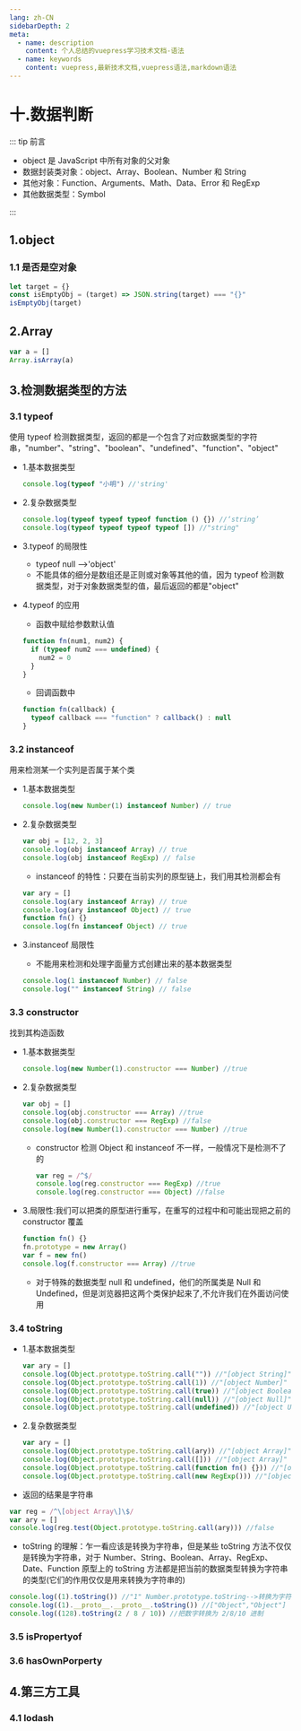 ```yaml
---
lang: zh-CN
sidebarDepth: 2
meta:
  - name: description
    content: 个人总结的vuepress学习技术文档-语法
  - name: keywords
    content: vuepress,最新技术文档,vuepress语法,markdown语法
---
```


# 十.数据判断

::: tip 前言

- object 是 JavaScript 中所有对象的父对象
- 数据封装类对象：object、Array、Boolean、Number 和 String
- 其他对象：Function、Arguments、Math、Data、Error 和 RegExp
- 其他数据类型：Symbol

:::

## 1.object

### 1.1 是否是空对象

```js
let target = {}
const isEmptyObj = (target) => JSON.string(target) === "{}"
isEmptyObj(target)
```

## 2.Array

```js
var a = []
Array.isArray(a)
```

## 3.检测数据类型的方法

### 3.1 typeof

使用 typeof 检测数据类型，返回的都是一个包含了对应数据类型的字符串，"number"、"string"、"boolean"、"undefined"、"function"、"object"

- 1.基本数据类型

  ```js
  console.log(typeof "小明") //'string'
  ```

- 2.复杂数据类型

  ```js
  console.log(typeof typeof typeof function () {}) //‘string’
  console.log(typeof typeof typeof typeof []) //"string"
  ```

- 3.typeof 的局限性
  - typeof null -->'object'
  - 不能具体的细分是数组还是正则或对象等其他的值，因为 typeof 检测数据类型，对于对象数据类型的值，最后返回的都是"object"
- 4.typeof 的应用
  - 函数中赋给参数默认值

  ```js
  function fn(num1, num2) {
    if (typeof num2 === undefined) {
      num2 = 0
    }
  }
  ```

  - 回调函数中

  ```js
  function fn(callback) {
    typeof callback === "function" ? callback() : null
  }
  ```

### 3.2 instanceof

用来检测某一个实列是否属于某个类

- 1.基本数据类型

  ```js
  console.log(new Number(1) instanceof Number) // true
  ```

- 2.复杂数据类型

  ```js
  var obj = [12, 2, 3]
  console.log(obj instanceof Array) // true
  console.log(obj instanceof RegExp) // false
  ```

  - instanceof 的特性：只要在当前实列的原型链上，我们用其检测都会有

  ```js
  var ary = []
  console.log(ary instanceof Array) // true
  console.log(ary instanceof Object) // true
  function fn() {}
  console.log(fn instanceof Object) // true
  ```

- 3.instanceof 局限性
  - 不能用来检测和处理字面量方式创建出来的基本数据类型

  ```js
  console.log(1 instanceof Number) // false
  console.log("" instanceof String) // false
  ```

### 3.3 constructor

找到其构造函数

- 1.基本数据类型

  ```js
  console.log(new Number(1).constructor === Number) //true
  ```

- 2.复杂数据类型

  ```js
  var obj = []
  console.log(obj.constructor === Array) //true
  console.log(obj.constructor === RegExp) //false
  console.log(new Number(1).constructor === Number) //true
  ```

  - constructor 检测 Object 和 instanceof 不一样，一般情况下是检测不了的

    ```js
    var reg = /^$/
    console.log(reg.constructor === RegExp) //true
    console.log(reg.constructor === Object) //false
    ```

- 3.局限性:我们可以把类的原型进行重写，在重写的过程中和可能出现把之前的 constructor 覆盖

  ```js
  function fn() {}
  fn.prototype = new Array()
  var f = new fn()
  console.log(f.constructor === Array) //true
  ```

  - 对于特殊的数据类型 null 和 undefined，他们的所属类是 Null 和 Undefined，但是浏览器把这两个类保护起来了,不允许我们在外面访问使用

### 3.4 toString

- 1.基本数据类型

  ```js
  var ary = []
  console.log(Object.prototype.toString.call("")) //"[object String]"
  console.log(Object.prototype.toString.call(1)) //"[object Number]"
  console.log(Object.prototype.toString.call(true)) //"[object Boolean]"
  console.log(Object.prototype.toString.call(null)) //"[object Null]"
  console.log(Object.prototype.toString.call(undefined)) //"[object Undefined]"
  ```

- 2.复杂数据类型

  ```js
  var ary = []
  console.log(Object.prototype.toString.call(ary)) //"[object Array]"
  console.log(Object.prototype.toString.call([])) //"[object Array]"
  console.log(Object.prototype.toString.call(function fn() {})) //"[object Function]"
  console.log(Object.prototype.toString.call(new RegExp())) //"[object RegExp]"
  ```

- 返回的结果是字符串

```js
var reg = /^\[object Array\]\$/
var ary = []
console.log(reg.test(Object.prototype.toString.call(ary))) //false
```

- toString 的理解：乍一看应该是转换为字符串，但是某些 toString 方法不仅仅是转换为字符串，对于 Number、String、Boolean、Array、RegExp、Date、Function 原型上的 toString 方法都是把当前的数据类型转换为字符串的类型(它们的作用仅仅是用来转换为字符串的)

```js
console.log((1).toString()) //"1" Number.prototype.toString-->转换为字符串
console.log((1).__proto__.__proto__.toString()) //["Object","Object"]  Object.prototype.toString
console.log((128).toString(2 / 8 / 10)) //把数字转换为 2/8/10 进制
```

### 3.5 isPropertyof

### 3.6 hasOwnPorperty

## 4.第三方工具

### 4.1 lodash
